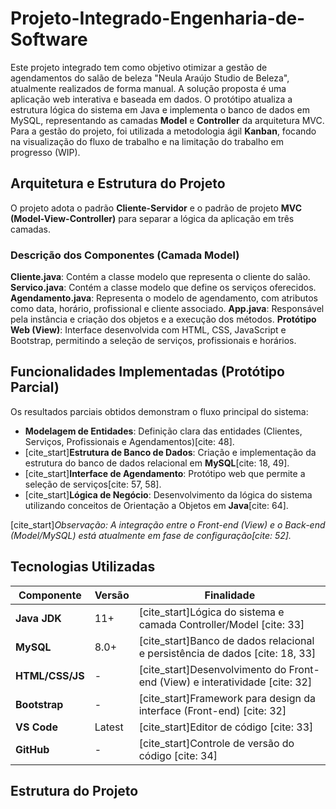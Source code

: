 # Projeto-Integrado-Engenharia-de-Software

Este projeto integrado tem como objetivo otimizar a gestão de agendamentos do salão de beleza "Neula Araújo Studio de Beleza", atualmente realizados de forma manual. A solução proposta é uma aplicação web interativa e baseada em dados.
O protótipo atualiza a estrutura lógica do sistema em Java e implementa o banco de dados em MySQL, representando as camadas **Model** e **Controller** da arquitetura MVC.
Para a gestão do projeto, foi utilizada a metodologia ágil **Kanban**, focando na visualização do fluxo de trabalho e na limitação do trabalho em progresso (WIP).

## Arquitetura e Estrutura do Projeto

O projeto adota o padrão **Cliente-Servidor** e o padrão de projeto **MVC (Model-View-Controller)** para separar a lógica da aplicação em três camadas.

### Descrição dos Componentes (Camada Model)

**Cliente.java**: Contém a classe modelo que representa o cliente do salão.
**Servico.java**: Contém a classe modelo que define os serviços oferecidos.
**Agendamento.java**: Representa o modelo de agendamento, com atributos como data, horário, profissional e cliente associado.
**App.java**: Responsável pela instância e criação dos objetos e a execução dos métodos.
**Protótipo Web (View)**: Interface desenvolvida com HTML, CSS, JavaScript e Bootstrap, permitindo a seleção de serviços, profissionais e horários.

## Funcionalidades Implementadas (Protótipo Parcial)

Os resultados parciais obtidos demonstram o fluxo principal do sistema:

* **Modelagem de Entidades**: Definição clara das entidades (Clientes, Serviços, Profissionais e Agendamentos)[cite: 48].
* [cite_start]**Estrutura de Banco de Dados**: Criação e implementação da estrutura do banco de dados relacional em **MySQL**[cite: 18, 49].
* [cite_start]**Interface de Agendamento**: Protótipo web que permite a seleção de serviços[cite: 57, 58].
* [cite_start]**Lógica de Negócio**: Desenvolvimento da lógica do sistema utilizando conceitos de Orientação a Objetos em **Java**[cite: 64].

[cite_start]*Observação: A integração entre o Front-end (View) e o Back-end (Model/MySQL) está atualmente em fase de configuração[cite: 52].*

## Tecnologias Utilizadas

| Componente | Versão | Finalidade |
|---|---|---|
| **Java JDK** | 11+ | [cite_start]Lógica do sistema e camada Controller/Model [cite: 33] |
| **MySQL** | 8.0+ | [cite_start]Banco de dados relacional e persistência de dados [cite: 18, 33] |
| **HTML/CSS/JS** | - | [cite_start]Desenvolvimento do Front-end (View) e interatividade [cite: 32] |
| **Bootstrap** | - | [cite_start]Framework para design da interface (Front-end) [cite: 32] |
| **VS Code** | Latest | [cite_start]Editor de código [cite: 33] |
| **GitHub** | - | [cite_start]Controle de versão do código [cite: 34] |

## Estrutura do Projeto
